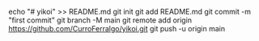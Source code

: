 echo "# yikoi" >> README.md
git init
git add README.md
git commit -m "first commit"
git branch -M main
git remote add origin https://github.com/CurroFerralgo/yikoi.git
git push -u origin main
